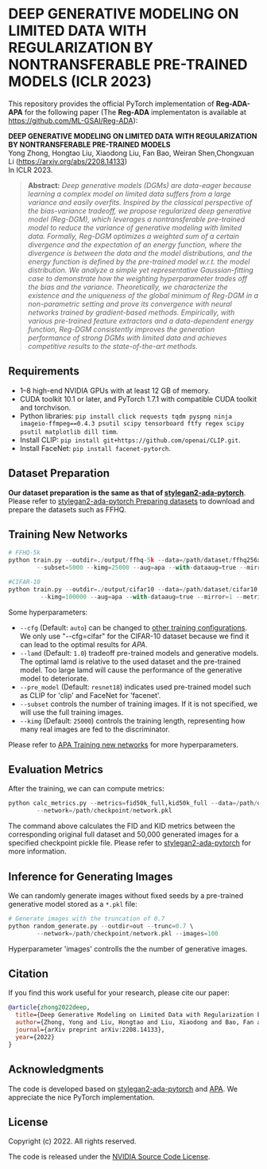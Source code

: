 # DEEP GENERATIVE MODELING ON LIMITED DATA WITH REGULARIZATION BY NONTRANSFERABLE PRE-TRAINED MODELS (ICLR 2023)

This repository provides the official PyTorch implementation of **Reg-ADA-APA** for the following paper (The **Reg-ADA** implementaton is available at https://github.com/ML-GSAI/Reg-ADA):

**DEEP GENERATIVE MODELING ON LIMITED DATA WITH REGULARIZATION BY NONTRANSFERABLE PRE-TRAINED MODELS**
<br>
Yong Zhong, Hongtao Liu, Xiaodong Liu, Fan Bao, Weiran Shen,Chongxuan Li (https://arxiv.org/abs/2208.14133)<br>
In ICLR 2023.<br>
> **Abstract:** *Deep generative models (DGMs) are data-eager because learning a complex model on limited data suffers from a large variance and easily overfits. Inspired by the classical perspective of the bias-variance tradeoff, we propose regularized deep generative model (Reg-DGM), which leverages a nontransferable pre-trained model to reduce the variance of generative modeling with limited data. Formally, Reg-DGM optimizes a weighted sum of a certain divergence and the expectation of an energy function, where the divergence is between the data and the model distributions, and the energy function is defined by the pre-trained model w.r.t. the model distribution. We analyze a simple yet representative Gaussian-fitting case to demonstrate how the weighting hyperparameter trades off the bias and the variance. Theoretically, we characterize the existence and the uniqueness of the global minimum of Reg-DGM in a non-parametric setting and prove its convergence with neural networks trained by gradient-based methods. Empirically, with various pre-trained feature extractors and a data-dependent energy function, Reg-DGM consistently improves the generation performance of strong DGMs with limited data and achieves competitive results to the state-of-the-art methods.*

## Requirements

* 1&ndash;8 high-end NVIDIA GPUs with at least 12 GB of memory.
* CUDA toolkit 10.1 or later, and PyTorch 1.7.1 with compatible CUDA toolkit and torchvison.
* Python libraries: `pip install click requests tqdm pyspng ninja imageio-ffmpeg==0.4.3 psutil scipy tensorboard ftfy regex scipy psutil matplotlib dill timm`.
* Install CLIP: `pip install git+https://github.com/openai/CLIP.git`.
* Install FaceNet: `pip install facenet-pytorch`.


## Dataset Preparation

**Our dataset preparation is the same as that of [stylegan2-ada-pytorch](https://github.com/NVlabs/stylegan2-ada-pytorch)**. Please refer to [stylegan2-ada-pytorch Preparing datasets](https://github.com/NVlabs/stylegan2-ada-pytorch#preparing-datasets) to download and prepare the datasets such as FFHQ.

## Training New Networks

```python
# FFHQ-5k
python train.py --outdir=./output/ffhq-5k --data=/path/dataset/ffhq256x256.zip --cfg=auto --batch=64 --gpus=8 \ 
        --subset=5000 --kimg=25000 --aug=apa --with-dataaug=true --mirror=1 --metrics=fid50k_full --lamd=0.5 --pre_model=clip 

#CIFAR-10
python train.py --outdir=./output/cifar10 --data=/path/dataset/cifar10.zip --cfg=cifar --batch=64 --gpus=8 \
         --kimg=100000 --aug=apa --with-dataaug=true --mirror=1 --metrics=fid50k_full --lamd=0.1 --pre_model=resnet18 

```

Some hyperparameters:

* `--cfg` (Default: `auto`) can be changed to [other training configurations](https://github.com/NVlabs/stylegan2-ada-pytorch#training-new-networks). We only use "--cfg=cifar" for the CIFAR-10 dataset because we find it can lead to the optimal results for *APA*. 
* `--lamd` (Default: `1.0`) tradeoff pre-trained models and generative models. The optimal lamd is relative to the used dataset and the pre-trained model. Too large lamd will cause the performance of the generative model to deteriorate.
* `--pre_model` (Default: `resnet18`) indicates used pre-trained model such as CLIP for 'clip' and FaceNet for 'facenet'.
* `--subset` controls the number of training images. If it is not specified, we will use the full training images.
* `--kimg` (Default: `25000`) controls the training length, representing how many real images are fed to the discriminator.

Please refer to [APA Training new networks](https://github.com/EndlessSora/DeceiveD#training-new-networks) for more hyperparameters.

## Evaluation Metrics

After the training, we can can compute metrics:

```python
python calc_metrics.py --metrics=fid50k_full,kid50k_full --data=/path/dataset/dataset.zip \ 
        --network=/path/checkpoint/network.pkl
```

The command above calculates the FID and KID metrics between the corresponding original full dataset and 50,000 generated images for a specified checkpoint pickle file. Please refer to [stylegan2-ada-pytorch](https://github.com/NVlabs/stylegan2-ada-pytorch#quality-metrics) for more information.


## Inference for Generating Images

We can randomly generate images without fixed seeds by a pre-trained generative model stored as a `*.pkl` file:

```python
# Generate images with the truncation of 0.7
python random_generate.py --outdir=out --trunc=0.7 \ 
        --network=/path/checkpoint/network.pkl --images=100
```
Hyperparameter 'images' controlls the the number of generative images.

## Citation

If you find this work useful for your research, please cite our paper:

```bibtex
@article{zhong2022deep,
  title={Deep Generative Modeling on Limited Data with Regularization by Nontransferable Pre-trained Models},
  author={Zhong, Yong and Liu, Hongtao and Liu, Xiaodong and Bao, Fan and Shen, Weiran and Li, Chongxuan},
  journal={arXiv preprint arXiv:2208.14133},
  year={2022}
}
```

## Acknowledgments

The code is developed based on [stylegan2-ada-pytorch](https://github.com/NVlabs/stylegan2-ada-pytorch) and [APA](https://github.com/EndlessSora/DeceiveD). We appreciate the nice PyTorch implementation.

## License

Copyright (c) 2022. All rights reserved.

The code is released under the [NVIDIA Source Code License](./LICENSE.txt).
